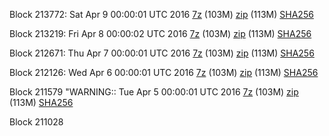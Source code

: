 Block 213772: Sat Apr  9 00:00:01 UTC 2016 [7z](https://transfer.sh/oRAEx/bootstrap.dat.20160409.7z) (103M) [zip](https://transfer.sh/xQ3El/bootstrap.dat.20160409.zip) (113M) [SHA256](https://transfer.sh/SY9tb/sha256.txt)

Block 213219: Fri Apr  8 00:00:02 UTC 2016 [7z](https://transfer.sh/7i4me/bootstrap.dat.20160408.7z) (103M) [zip](https://transfer.sh/fOZ1h/bootstrap.dat.20160408.zip) (113M) [SHA256](https://transfer.sh/4Jaxk/sha256.txt)

Block 212671: Thu Apr  7 00:00:01 UTC 2016 [7z](https://transfer.sh/hT523/bootstrap.dat.20160407.7z) (103M) [zip](https://transfer.sh/Y0vZH/bootstrap.dat.20160407.zip) (113M) [SHA256](https://transfer.sh/10yLaf/sha256.txt)

Block 212126: Wed Apr  6 00:00:01 UTC 2016 [7z]() (103M) [zip]() (113M) [SHA256]()

Block 211579
"WARNING:: Tue Apr  5 00:00:01 UTC 2016 [7z](https://transfer.sh/11ihK2/bootstrap.dat.20160405.7z) (103M) [zip](https://transfer.sh/95hXE/bootstrap.dat.20160405.zip) (113M) [SHA256](https://transfer.sh/oTVNb/sha256.txt)

Block 211028
